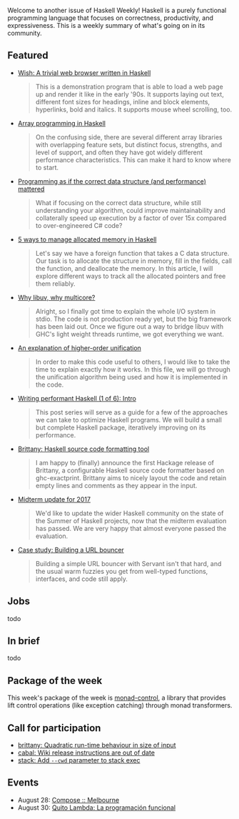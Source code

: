<!-- 2017-08-10 -->

Welcome to another issue of Haskell Weekly!
Haskell is a purely functional programming language that focuses on correctness, productivity, and expressiveness.
This is a weekly summary of what's going on in its community.

## Featured

-   [Wish: A trivial web browser written in Haskell](https://github.com/chrisdone/wish/blob/f6cb6ffa38e88a8fa082b2cff33c2da56c249608/README.md)

    > This is a demonstration program that is able to load a web page up and render it like in the early '90s. It supports laying out text, different font sizes for headings, inline and block elements, hyperlinks, bold and italics. It supports mouse wheel scrolling, too.

-   [Array programming in Haskell](https://www.tweag.io/posts/2017-08-09-array-programming-in-haskell.html)

    > On the confusing side, there are several different array libraries with overlapping feature sets, but distinct focus, strengths, and level of support, and often they have got widely different performance characteristics. This can make it hard to know where to start.

-   [Programming as if the correct data structure (and performance) mattered](http://h2.jaguarpaw.co.uk/posts/data-structures-matter/)

    > What if focusing on the correct data structure, while still understanding your algorithm, could improve maintainability and collaterally speed up execution by a factor of over 15x compared to over-engineered C# code?

-   [5 ways to manage allocated memory in Haskell](https://ro-che.info/articles/2017-08-06-manage-allocated-memory-haskell)

    > Let's say we have a foreign function that takes a C data structure. Our task is to allocate the structure in memory, fill in the fields, call the function, and deallocate the memory. In this article, I will explore different ways to track all the allocated pointers and free them reliably.

-   [Why libuv, why multicore?](https://github.com/winterland1989/stdio/wiki/Why-libuv,-why-multicore%3F/b8fe3ae9f04ed1e0e9f614939da0896087e63003)

    > Alright, so I finally got time to explain the whole I/O system in stdio. The code is not production ready yet, but the big framework has been laid out. Once we figure out a way to bridge libuv with GHC's light weight threads runtime, we got everything we want.

-   [An explanation of higher-order unification](https://github.com/jozefg/higher-order-unification/blob/21382f44205aa3d8b115fe2b2eba47489da4b492/explanation.md)

    > In order to make this code useful to others, I would like to take the time to explain exactly how it works. In this file, we will go through the unification algorithm being used and how it is implemented in the code.

-   [Writing performant Haskell (1 of 6): Intro](https://jship.github.io/posts/2017-08-09-writing-performant-haskell-part-1.html)

    > This post series will serve as a guide for a few of the approaches we can take to optimize Haskell programs. We will build a small but complete Haskell package, iteratively improving on its performance.

-   [Brittany: Haskell source code formatting tool](https://mail.haskell.org/pipermail/haskell/2017-August/025250.html)

    > I am happy to (finally) announce the first Hackage release of Brittany, a configurable Haskell source code formatter based on ghc-exactprint. Brittany aims to nicely layout the code and retain empty lines and comments as they appear in the input.

-   [Midterm update for 2017](https://summer.haskell.org/news/2017-08-04-midterm-update.html)

    > We'd like to update the wider Haskell community on the state of the Summer of Haskell projects, now that the midterm evaluation has passed. We are very happy that almost everyone passed the evaluation.

-   [Case study: Building a URL bouncer](https://vadosware.io/post/case-study-building-a-url-bouncer/)

    > Building a simple URL bouncer with Servant isn't that hard, and the usual warm fuzzies you get from well-typed functions, interfaces, and code still apply.

## Jobs

todo

## In brief

todo

## Package of the week

This week's package of the week is [monad-control](https://www.stackage.org/haddock/nightly-2017-08-10/monad-control-1.0.2.2/Control-Monad-Trans-Control.html),
a library that provides lift control operations (like exception catching) through monad transformers.

## Call for participation

-   [brittany: Quadratic run-time behaviour in size of input](https://github.com/lspitzner/brittany/issues/34)
-   [cabal: Wiki release instructions are out of date](https://github.com/haskell/cabal/issues/4622)
-   [stack: Add `--cwd` parameter to stack exec](https://github.com/commercialhaskell/stack/issues/3264)

## Events

-   August 28: [Compose :: Melbourne](http://www.composeconference.org/2017-melbourne/)
-   August 30: [Quito Lambda: La programaci&#xf3;n funcional](https://www.meetup.com/Quito-Lambda-Meetup/events/238781847/)
